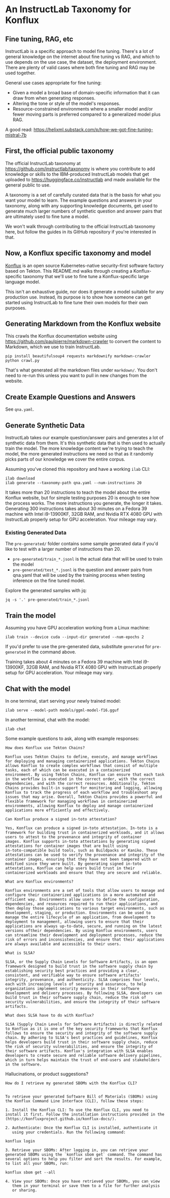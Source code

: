 
# An InstructLab Taxonomy for Konflux

## Fine tuning, RAG, etc

InstructLab is a specific approach to model fine tuning. There's a lot
of general knowledge on the internet about fine tuning vs RAG, and
which to use depends on the use case, the dataset, the deployment
environment. There are plenty of valid cases where both fine tuning
and RAG may be used together.

General use cases appropriate for fine tuning:
- Given a model a broad base of domain-specific information that it
  can draw from when generating responses.
- Altering the tone or style of the model's responses.
- Resource-constrained environments where a smaller model and/or fewer
  moving parts is preferred compared to a generalized model plus RAG.


A good read: https://helixml.substack.com/p/how-we-got-fine-tuning-mistral-7b

## First, the official public taxonomy

The official InstructLab taxonomy at
https://github.com/instructlab/taxonomy is where you contribute to add
knowledge or skills to the IBM-produced InstructLab models that get
uploaded to https://huggingface.co/instructlab and made available for
the general public to use.

A taxonomy is a set of carefully curated data that is the basis for
what you want your model to learn. The example questions and answers
in your taxonomy, along with any supporting knowledge documents, get
used to generate much larger numbers of synthetic question and answer
pairs that are ultimately used to fine tune a model.

We won't walk through contributing to the official InstructLab
taxonomy here, but follow the guides in its GitHub repository if
you're interested in that.

## Now, a Konflux specific taxonomy and model

[Konflux](https://konflux-ci.dev/) is an open source Kubernetes-native
security-first software factory based on Tekton.  This README.md walks
through creating a Konflux-specific taxonomy that we'll use to
fine tune a Konflux-specific large language model.

This isn't an exhaustive guide, nor does it generate a model suitable
for any production use. Instead, its purpose is to show how someone
can get started using InstructLab to fine tune their own models for
their own purposes.

## Generating Markdown from the Konflux website

This crawls the Konflux documentation website using
https://github.com/paulpierre/markdown-crawler to convert the content
to Markdown, which we use to train InstructLab.

```
pip install beautifulsoup4 requests markdownify markdown-crawler
python crawl.py
```

That's what generated all the markdown files under `markdown/`. You
don't need to re-run this unless you want to pull in new changes from
the website.


## Create Example Questions and Answers

See `qna.yaml`.


## Generate Synthetic Data

InstructLab takes our example question/answer pairs and generates a
lot of synthetic data from them. It's this synthetic data that is then
used to actually train the model. The more knowledge content we're
trying to teach the model, the more generated instructions we need so
that as it randomly picks parts of our knowledge we cover the entire
corpus.

Assuming you've cloned this repository and have a working `ilab` CLI:

```
ilab download
ilab generate --taxonomy-path qna.yaml --num-instructions 20
```

It takes more than 20 instructions to teach the model about the entire
Konflux website, but for simple testing purposes 20 is enough to see
how the process works. The more instructions you generate, the longer
it takes. Generating 300 instructions takes about 30 minutes on a
Fedora 39 machine with Intel i9-13900KF, 32GB RAM, and Nvidia RTX 4080
GPU with InstructLab properly setup for GPU acceleration. Your mileage
may vary.

### Existing Generated Data

The `pre-generated/` folder contains some sample generated data if you'd like to test with a larger number of instructions than 20.

- `pre-generated/train_*.jsonl` is the actual data that will be used to
  train the model
- `pre-generated/test_*.jsonl` is the question and answer pairs from
  qna.yaml that will be used by the training process when testing
  inference on the fine tuned model.

Explore the generated samples with jq:

```
jq -s '.' pre-generated/train_*.jsonl
```


## Train the model

Assuming you have GPU acceleration working from a Linux machine:

```
ilab train --device cuda --input-dir generated --num-epochs 2
```

If you'd prefer to use the pre-generated data, substitute `generated`
for `pre-generated` in the command above.

Training takes about 4 minutes on a Fedora 39 machine with Intel
i9-13900KF, 32GB RAM, and Nvidia RTX 4080 GPU with InstructLab
properly setup for GPU acceleration. Your mileage may vary.


## Chat with the model

In one terminal, start serving your newly trained model:

```
ilab serve --model-path models/ggml-model-f16.gguf
```

In another terminal, chat with the model:

```
ilab chat
```

Some example questions to ask, along with example responses:


```
How does Konflux use Tekton Chains?

Konflux uses Tekton Chains to define, execute, and manage workflows
for deploying and managing containerized applications. Tekton Chains
allows Konflux to create complex workflows that consist of multiple
tasks, each of which can be executed in a containerized
environment. By using Tekton Chains, Konflux can ensure that each task
in the workflow is executed in the correct order, with the correct
dependencies, and with the correct resources. Additionally, Tekton
Chains provides built-in support for monitoring and logging, allowing
Konflux to track the progress of each workflow and troubleshoot any
issues that may arise. Overall, Tekton Chains provides a powerful and
flexible framework for managing workflows in containerized
environments, allowing Konflux to deploy and manage containerized
applications more efficiently and effectively.
```


```
Can Konflux produce a signed in-toto attestation?

Yes, Konflux can produce a signed in-toto attestation. In-toto is a
framework for building trust in containerized workloads, and it allows
users to attest to the provenance and integrity of container
images. Konflux supports in-toto attestations by generating signed
attestations for container images that are built using
in-toto-compatible build tools, such as Buildpacks or Kaniko. These
attestations can be used to verify the provenance and integrity of the
container images, ensuring that they have not been tampered with or
modified since they were built. By generating signed in-toto
attestations, Konflux can help users build trust in their
containerized workloads and ensure that they are secure and reliable.
```

```
What are Konflux environments?

Konflux environments are a set of tools that allow users to manage and
configure their containerized applications in a more automated and
efficient way. Environments allow users to define the configuration,
dependencies, and resources required to run their applications, and
then deploy those applications to various target environments, such as
development, staging, or production. Environments can be used to
manage the entire lifecycle of an application, from development to
deployment to management, allowing users to ensure that their
applications are always up-to-date, secure, and running on the latest
versions oftheir dependencies. By using Konflux environments, users
can streamline their development and deployment processes, reduce the
risk of errors and inconsistencies, and ensure that their applications
are always available and accessible to their users.
```

```
What is SLSA?

SLSA, or the Supply Chain Levels for Software Artifacts, is an open
framework designed to build trust in the software supply chain by
establishing security best practices and providing a clear,
consistent, and verifiable way to ensure software artifacts'
integrity, provenance, and authenticity. SLSA comprises four levels,
each with increasing levels of security and assurance, to help
organizations implement security measures in their software
development and delivery processes. By following SLSA, developers can
build trust in their software supply chain, reduce the risk of
security vulnerabilities, and ensure the integrity of their software
artifacts.
```

```
What does SLSA have to do with Konflux?

SLSA (Supply Chain Levels for Software Artifacts) is directly related
to Konflux as it is one of the key security frameworks that Konflux
follows to ensure the security and integrity of the software supply
chain. By adhering to SLSA's best practices and guidelines, Konflux
helps developers build trust in their software supply chain, reduce
the risk of security vulnerabilities, and ensure the integrity of
their software artifacts. Konflux's integration with SLSA enables
developers to create secure and reliable software delivery pipelines,
which in turn helps maintain the trust of end-users and stakeholders
in the software.
```


Hallucinations, or product suggestions?

```
How do I retrieve my generated SBOMs with the Konflux CLI?


To retrieve your generated Software Bill of Materials (SBOMs) using
the Konflux Command Line Interface (CLI), follow these steps:

1. Install the Konflux CLI: To use the Konflux CLI, you need to
install it first. Follow the installation instructions provided in the
(https://konfluxproject.github.io/konflux-docs/).

2. Authenticate: Once the Konflux CLI is installed, authenticate it
   using your credentials. Run the following command:
   
konflux login

3. Retrieve your SBOMs: After logging in, you can retrieve your
generated SBOMs using the `konflux sbom get` command. The command has
several options to help you filter and sort the results. For example,
to list all your SBOMs, run:

konflux sbom get --all

4. View your SBOMs: Once you have retrieved your SBOMs, you can view
   them in your terminal or save them to a file for further analysis
   or sharing.
```
